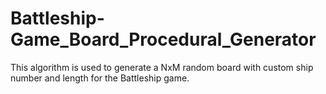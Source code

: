 # Battleship-Game_Board_Procedural_Generator


This algorithm is used to generate a NxM random board with custom ship number and length for the Battleship game.

